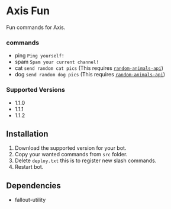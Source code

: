 # Axis Fun

Fun commands for Axis.

### commands

- ping `Ping yourself!`
- spam `Spam your current channel!`
- cat `send random cat pics` (This requires [`random-animals-api`](https://www.npmjs.com/package/random-animals-api))
- dog `send random dog pics` (This requires [`random-animals-api`](https://www.npmjs.com/package/random-animals-api))

### Supported Versions

- 1.1.0
- 1.1.1
- 1.1.2

## Installation

1. Download the supported version for your bot.
2. Copy your wanted commands from `src` folder.
3. Delete `deploy.txt` this is to register new slash commands.
4. Restart bot.

## Dependencies

- fallout-utility